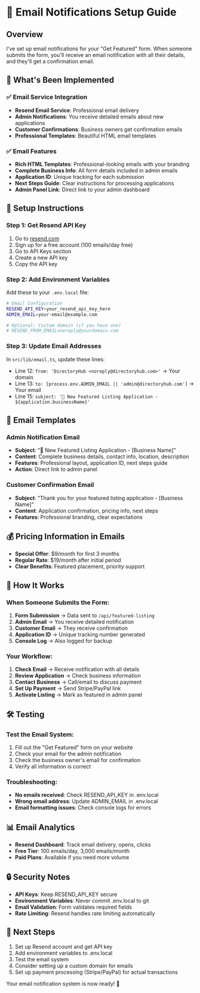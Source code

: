 # 📧 Email Notifications Setup Guide

## Overview
I've set up email notifications for your "Get Featured" form. When someone submits the form, you'll receive an email notification with all their details, and they'll get a confirmation email.

## 🚀 What's Been Implemented

### ✅ **Email Service Integration**
- **Resend Email Service**: Professional email delivery
- **Admin Notifications**: You receive detailed emails about new applications
- **Customer Confirmations**: Business owners get confirmation emails
- **Professional Templates**: Beautiful HTML email templates

### ✅ **Email Features**
- **Rich HTML Templates**: Professional-looking emails with your branding
- **Complete Business Info**: All form details included in admin emails
- **Application ID**: Unique tracking for each submission
- **Next Steps Guide**: Clear instructions for processing applications
- **Admin Panel Link**: Direct link to your admin dashboard

## 🔧 Setup Instructions

### **Step 1: Get Resend API Key**
1. Go to [resend.com](https://resend.com)
2. Sign up for a free account (100 emails/day free)
3. Go to API Keys section
4. Create a new API key
5. Copy the API key

### **Step 2: Add Environment Variables**
Add these to your `.env.local` file:

```bash
# Email Configuration
RESEND_API_KEY=your_resend_api_key_here
ADMIN_EMAIL=your-email@example.com

# Optional: Custom domain (if you have one)
# RESEND_FROM_EMAIL=noreply@yourdomain.com
```

### **Step 3: Update Email Addresses**
In `src/lib/email.ts`, update these lines:
- Line 12: `from: 'DirectoryHub <noreply@directoryhub.com>'` → Your domain
- Line 13: `to: [process.env.ADMIN_EMAIL || 'admin@directoryhub.com']` → Your email
- Line 15: `subject: '🌟 New Featured Listing Application - ${application.businessName}'`

## 📧 Email Templates

### **Admin Notification Email**
- **Subject**: "🌟 New Featured Listing Application - [Business Name]"
- **Content**: Complete business details, contact info, location, description
- **Features**: Professional layout, application ID, next steps guide
- **Action**: Direct link to admin panel

### **Customer Confirmation Email**
- **Subject**: "Thank you for your featured listing application - [Business Name]"
- **Content**: Application confirmation, pricing info, next steps
- **Features**: Professional branding, clear expectations

## 💰 Pricing Information in Emails
- **Special Offer**: $9/month for first 3 months
- **Regular Rate**: $19/month after initial period
- **Clear Benefits**: Featured placement, priority support

## 🔄 How It Works

### **When Someone Submits the Form:**
1. **Form Submission** → Data sent to `/api/featured-listing`
2. **Admin Email** → You receive detailed notification
3. **Customer Email** → They receive confirmation
4. **Application ID** → Unique tracking number generated
5. **Console Log** → Also logged for backup

### **Your Workflow:**
1. **Check Email** → Receive notification with all details
2. **Review Application** → Check business information
3. **Contact Business** → Call/email to discuss payment
4. **Set Up Payment** → Send Stripe/PayPal link
5. **Activate Listing** → Mark as featured in admin panel

## 🛠️ Testing

### **Test the Email System:**
1. Fill out the "Get Featured" form on your website
2. Check your email for the admin notification
3. Check the business owner's email for confirmation
4. Verify all information is correct

### **Troubleshooting:**
- **No emails received**: Check RESEND_API_KEY in .env.local
- **Wrong email address**: Update ADMIN_EMAIL in .env.local
- **Email formatting issues**: Check console logs for errors

## 📊 Email Analytics
- **Resend Dashboard**: Track email delivery, opens, clicks
- **Free Tier**: 100 emails/day, 3,000 emails/month
- **Paid Plans**: Available if you need more volume

## 🔒 Security Notes
- **API Keys**: Keep RESEND_API_KEY secure
- **Environment Variables**: Never commit .env.local to git
- **Email Validation**: Form validates required fields
- **Rate Limiting**: Resend handles rate limiting automatically

## 🎯 Next Steps
1. Set up Resend account and get API key
2. Add environment variables to .env.local
3. Test the email system
4. Consider setting up a custom domain for emails
5. Set up payment processing (Stripe/PayPal) for actual transactions

Your email notification system is now ready! 🚀

